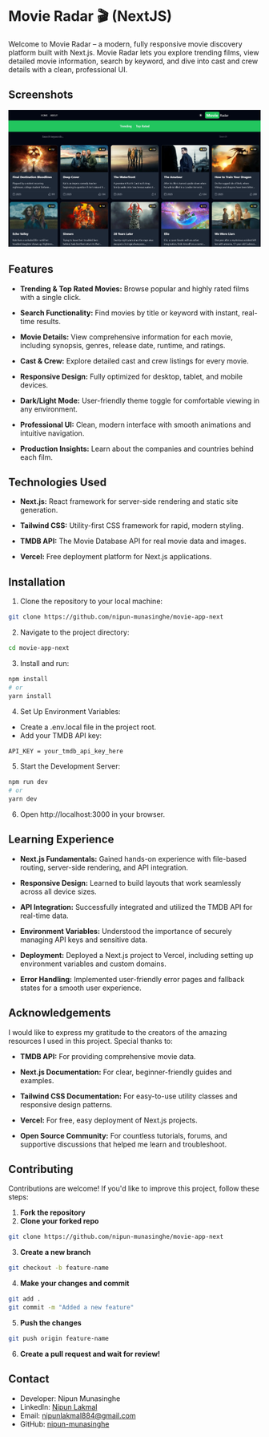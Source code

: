 
# Movie Radar 🎬 (NextJS)

Welcome to Movie Radar – a modern, fully responsive movie discovery platform built with Next.js. Movie Radar lets you explore trending films, view detailed movie information, search by keyword, and dive into cast and crew details with a clean, professional UI.

## Screenshots

![Landing Page](./public/landing-page.png)


## Features

- **Trending & Top Rated Movies:** Browse popular and highly rated films with a single click.

- **Search Functionality:** Find movies by title or keyword with instant, real-time results.

- **Movie Details:** View comprehensive information for each movie, including synopsis, genres, release date, runtime, and ratings.

- **Cast & Crew:** Explore detailed cast and crew listings for every movie.

- **Responsive Design:** Fully optimized for desktop, tablet, and mobile devices.

- **Dark/Light Mode:** User-friendly theme toggle for comfortable viewing in any environment.

- **Professional UI:** Clean, modern interface with smooth animations and intuitive navigation.

- **Production Insights:** Learn about the companies and countries behind each film.


## Technologies Used

- **Next.js:** React framework for server-side rendering and static site generation.

- **Tailwind CSS:** Utility-first CSS framework for rapid, modern styling.

- **TMDB API:** The Movie Database API for real movie data and images.

- **Vercel:** Free deployment platform for Next.js applications.


## Installation

1. Clone the repository to your local machine:
```bash
git clone https://github.com/nipun-munasinghe/movie-app-next
```
2. Navigate to the project directory:
```bash
cd movie-app-next
```
3. Install and run:
```bash
npm install
# or
yarn install
```
4. Set Up Environment Variables:
- Create a .env.local file in the project root.
- Add your TMDB API key:
```bash
API_KEY = your_tmdb_api_key_here
```
5. Start the Development Server:
```bash
npm run dev
# or
yarn dev
```
6. Open http://localhost:3000 in your browser.

## Learning Experience

- **Next.js Fundamentals:** Gained hands-on experience with file-based routing, server-side rendering, and API integration.

- **Responsive Design:** Learned to build layouts that work seamlessly across all device sizes.

- **API Integration:** Successfully integrated and utilized the TMDB API for real-time data.

- **Environment Variables:** Understood the importance of securely managing API keys and sensitive data.

- **Deployment:** Deployed a Next.js project to Vercel, including setting up environment variables and custom domains.

- **Error Handling:** Implemented user-friendly error pages and fallback states for a smooth user experience.


## Acknowledgements

I would like to express my gratitude to the creators of the amazing resources I used in this project. Special thanks to:

- **TMDB API:** For providing comprehensive movie data.

- **Next.js Documentation:** For clear, beginner-friendly guides and examples.

- **Tailwind CSS Documentation:** For easy-to-use utility classes and responsive design patterns.

- **Vercel:** For free, easy deployment of Next.js projects.

- **Open Source Community:** For countless tutorials, forums, and supportive discussions that helped me learn and troubleshoot.



## Contributing  
Contributions are welcome! If you'd like to improve this project, follow these steps:  

1. **Fork the repository**
2. **Clone your forked repo** 
```bash
git clone https://github.com/nipun-munasinghe/movie-app-next
```
3. **Create a new branch**
```bash
git checkout -b feature-name
```
4. **Make your changes and commit**
```bash
git add .
git commit -m "Added a new feature"
```
5. **Push the changes**
```bash
git push origin feature-name
```
6. **Create a pull request and wait for review!**
## Contact

- Developer: Nipun Munasinghe
- LinkedIn: [Nipun Lakmal](https://www.linkedin.com/in/nipun-lakmal-b5b3652bb?utm_source=share&utm_campaign=share_via&utm_content=profile&utm_medium=ios_app)
- Email: [nipunlakmal884@gmail.com](mailto:nipunlakmal884@gmail.com)
- GitHub: [nipun-munasinghe](https://github.com/nipun-munasinghe)
